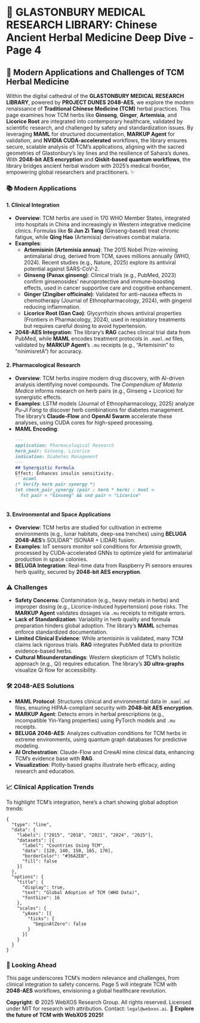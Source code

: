 # 🐪 GLASTONBURY MEDICAL RESEARCH LIBRARY: Chinese Ancient Herbal Medicine Deep Dive - Page 4

## 🌿 Modern Applications and Challenges of TCM Herbal Medicine

Within the digital cathedral of the **GLASTONBURY MEDICAL RESEARCH LIBRARY**, powered by **PROJECT DUNES 2048-AES**, we explore the modern renaissance of **Traditional Chinese Medicine (TCM)** herbal practices. This page examines how TCM herbs like **Ginseng**, **Ginger**, **Artemisia**, and **Licorice Root** are integrated into contemporary healthcare, validated by scientific research, and challenged by safety and standardization issues. By leveraging **MAML** for structured documentation, **MARKUP Agent** for validation, and **NVIDIA CUDA-accelerated** workflows, the library ensures secure, scalable analysis of TCM’s applications, aligning with the sacred geometries of Glastonbury’s ley lines and the resilience of Sahara’s dunes. With **2048-bit AES encryption** and **Qiskit-based quantum workflows**, the library bridges ancient herbal wisdom with 2025’s medical frontier, empowering global researchers and practitioners. ✨

### 📚 Modern Applications

#### 1. Clinical Integration
- **Overview**: TCM herbs are used in 170 WHO Member States, integrated into hospitals in China and increasingly in Western integrative medicine clinics. Formulas like **Si Jun Zi Tang** (Ginseng-based) treat chronic fatigue, while **Qing Hao** (Artemisia) derivatives combat malaria.
- **Examples**:
  - **Artemisinin (Artemisia annua)**: The 2015 Nobel Prize-winning antimalarial drug, derived from TCM, saves millions annually (WHO, 2024). Recent studies (e.g., Nature, 2025) explore its antiviral potential against SARS-CoV-2.
  - **Ginseng (Panax ginseng)**: Clinical trials (e.g., PubMed, 2023) confirm ginsenosides’ neuroprotective and immune-boosting effects, used in cancer supportive care and cognitive enhancement.
  - **Ginger (Zingiber officinale)**: Validated for anti-nausea effects in chemotherapy (Journal of Ethnopharmacology, 2024), with gingerol reducing inflammation.
  - **Licorice Root (Gan Cao)**: Glycyrrhizin shows antiviral properties (Frontiers in Pharmacology, 2024), used in respiratory treatments but requires careful dosing to avoid hypertension.
- **2048-AES Integration**: The library’s **RAG** caches clinical trial data from PubMed, while **MAML** encodes treatment protocols in `.maml.md` files, validated by **MARKUP Agent**’s `.mu` receipts (e.g., “Artemisinin” to “ninimisretA”) for accuracy.

#### 2. Pharmacological Research
- **Overview**: TCM herbs inspire modern drug discovery, with AI-driven analysis identifying novel compounds. The *Compendium of Materia Medica* informs research on herb pairs (e.g., Ginseng + Licorice) for synergistic effects.
- **Examples**: LSTM models (Journal of Ethnopharmacology, 2025) analyze *Pu-Ji Fang* to discover herb combinations for diabetes management. The library’s **Claude-Flow** and **OpenAI Swarm** accelerate these analyses, using CUDA cores for high-speed processing.
- **MAML Encoding**:
  ```markdown
  ---
  application: Pharmacological Research
  herb_pair: Ginseng, Licorice
  indication: Diabetes Management
  ---
  ## Synergistic Formula
  Effect: Enhances insulin sensitivity.
  ```ocaml
  (* Verify herb pair synergy *)
  let check_pair_synergy (pair : herb * herb) : bool =
    fst pair = "Ginseng" && snd pair = "Licorice"
  ```
  ```

#### 3. Environmental and Space Applications
- **Overview**: TCM herbs are studied for cultivation in extreme environments (e.g., lunar habitats, deep-sea trenches) using **BELUGA 2048-AES**’s SOLIDAR™ (SONAR + LIDAR) fusion.
- **Examples**: IoT sensors monitor soil conditions for *Artemisia* growth, processed by CUDA-accelerated GNNs to optimize yield for antimalarial production in space colonies.
- **BELUGA Integration**: Real-time data from Raspberry Pi sensors ensures herb quality, secured by **2048-bit AES encryption**.

### ⚠️ Challenges
- **Safety Concerns**: Contamination (e.g., heavy metals in herbs) and improper dosing (e.g., Licorice-induced hypertension) pose risks. The **MARKUP Agent** validates dosages via `.mu` receipts to mitigate errors.
- **Lack of Standardization**: Variability in herb quality and formula preparation hinders global adoption. The library’s **MAML** schemas enforce standardized documentation.
- **Limited Clinical Evidence**: While artemisinin is validated, many TCM claims lack rigorous trials. **RAG** integrates PubMed data to prioritize evidence-based herbs.
- **Cultural Misunderstandings**: Western skepticism of TCM’s holistic approach (e.g., Qi) requires education. The library’s **3D ultra-graphs** visualize Qi flow for accessibility.

### 🛠️ 2048-AES Solutions
- **MAML Protocol**: Structures clinical and environmental data in `.maml.md` files, ensuring HIPAA-compliant security with **2048-bit AES encryption**.
- **MARKUP Agent**: Detects errors in herbal prescriptions (e.g., incompatible Yin-Yang properties) using PyTorch models and `.mu` receipts.
- **BELUGA 2048-AES**: Analyzes cultivation conditions for TCM herbs in extreme environments, using quantum graph databases for predictive modeling.
- **AI Orchestration**: Claude-Flow and CrewAI mine clinical data, enhancing TCM’s evidence base with **RAG**.
- **Visualization**: Plotly-based graphs illustrate herb efficacy, aiding research and education.

### 📈 Clinical Application Trends
To highlight TCM’s integration, here’s a chart showing global adoption trends:

```chartjs
{
  "type": "line",
  "data": {
    "labels": ["2015", "2018", "2021", "2024", "2025"],
    "datasets": [{
      "label": "Countries Using TCM",
      "data": [120, 140, 150, 165, 170],
      "borderColor": "#36A2EB",
      "fill": false
    }]
  },
  "options": {
    "title": {
      "display": true,
      "text": "Global Adoption of TCM (WHO Data)",
      "fontSize": 16
    },
    "scales": {
      "yAxes": [{
        "ticks": {
          "beginAtZero": false
        }
      }]
    }
  }
}
```

### 🔮 Looking Ahead
This page underscores TCM’s modern relevance and challenges, from clinical integration to safety concerns. Page 5 will integrate TCM with **2048-AES** workflows, envisioning a global healthcare revolution.

**Copyright**: © 2025 WebXOS Research Group. All rights reserved. Licensed under MIT for research with attribution. Contact: `legal@webxos.ai`. 🐪 **Explore the future of TCM with WebXOS 2025!**
